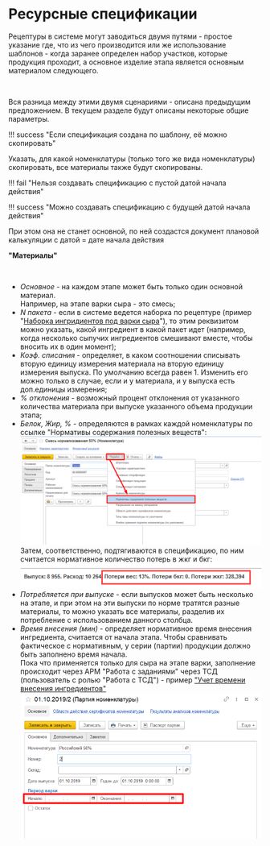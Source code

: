 **Ресурсные спецификации**
==========================

Рецептуры в системе могут заводиться двумя путями - простое указание
где, что из чего производится или же использование шаблонов - когда
заранее определен набор участков, которые продукция проходит, а основное
изделие этапа является основным материалом следующего.

 

Вся разница между этими двумя сценариями - описана предыдущим
предложением. В текущем разделе будут описаны некоторые общие параметры.

!!! success "Если спецификация создана по шаблону, её можно скопировать"

Указать, для какой номенклатуры (только того же вида номенклатуры) скопировать, все материалы также будут скопированы.

!!! fail "Нельзя создавать спецификацию с пустой датой начала действия"

!!! success "Можно создавать спецификацию с будущей датой начала действия" 

При этом она не станет основной, по ней создастся документ плановой калькуляции с датой = дате начала действия



**"Материалы"**

 

-   *Основное* - на каждом этапе может быть только один основной материал.  
    Например, на этапе варки сыра - это смесь;
-   *N пакета* - если в системе ведется наборка по рецептуре (пример "[Наборка ингридиентов под варки сыра](../../../Cheese/SemiHardCheese/CookingCheese/SetIngredients/SetIngredients.md)"), то этим
    реквизитом можно указать, какой ингредиент в какой пакет идет
    (например, когда несколько сыпучих ингредиентов смешивают вместе, чтобы вносить их в один момент);
-   *Коэф. списания* - определяет, в каком соотношении списывать вторую единицу измерения материала на вторую единицу измерения выпуска. По умолчанию всегда равен 1. Изменить его можно только в случае, если и у материала, и у выпуска есть доп.единицы измерения; 
-   *% отклонения* - возможный процент отклонения от указанного количества материала при выпуске указанного объема продукции этапа;
-   *Белок, Жир, %* - определяются в рамках каждой номенклатуры по ссылке "Нормативы содержания полезных веществ":
    ![](ResourceSpecifications.assets/drex_resursnye_spetsifikatsii_1_custom_2.png)
    Затем, соответственно, подтягиваются в спецификацию, по ним
    считается нормативное количество потерь в жкг и бкг:
    ![](ResourceSpecifications.assets/2021-08-02-14-25-46.png)
-   *Потребляется при выпуске* - если выпусков может быть несколько на этапе, и при этом на эти выпуски по норме тратятся разные материалы, то можно указать все материалы, разделив их потребление с использованием данного столбца.
-   *Время внесения (мин)* - определяет нормативное время внесения ингредиента, считается от начала этапа. Чтобы сравнивать фактическое с нормативным, у серии (партии) продукции должно быть заполнено время начала.   
    Пока что применяется только для сыра на этапе варки,
    заполнение происходит через АРМ "Работа с заданиями" через ТСД (пользователь с ролью "Работа с ТСД") - пример ["Учет времени внесения ингредиентов"](../../../Cheese//SemiHardCheese/CookingCheese/Ingredients/AccountingTSD/AccountingTSD.md)![](ResourceSpecifications.assets/drex_resursnye_spetsifikatsii_1_custom.png)
